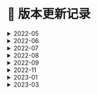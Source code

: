 # 📅 版本更新记录

<details>

<summary>2022-05</summary>

V2=本次更新内容=

一、新增游戏mod

「机械动力」 (V0.4.1)

◆上手难度：5 ☆

◆趣味性：5 ☆

◆机械动力是一个围绕着建筑、装饰和机械的新兴模组，所添加的元素旨在为玩家提供全新的建筑与自动化体验，并尽可能多地为玩家预留自定义空间。在机器与能源方面，模组做出了极大的创新。机器不再由传统科技模组中乏味的电线供能，而是需要玩家搭建机械传动系统驱动。加工过程也不再是枯燥的 GUI 里等待进度条一遍遍被填满，机器可以直接与世界中的物品交互，并且加工时有着精美的动画。



\=机械动力参考手册=

英文手册：[https://create.fandom.com/wiki/Create\_Mod\_Wiki](https://create.fandom.com/wiki/Create\_Mod\_Wiki)

中文教程：[https://www.mcmod.cn/post/2293.html](https://www.mcmod.cn/post/2293.html)

视频教程：[https://www.bilibili.com/video/BV1B64y1u7Ho](https://www.bilibili.com/video/BV1B64y1u7Ho)

</details>

<details>

<summary>2022-06</summary>

V3=本次更新内容=&#x20;

一、全新游戏 mod&#x20;

「农夫乐事」 (V0.2.1)&#x20;

◆上手难度：1 ☆&#x20;

◆趣味性：4 ☆&#x20;

◆美观性：5 ☆&#x20;

◆农夫乐事主要丰富了耕作与烹饪方面的内容，并为现有的物品和方块提供了更多用途。 借助一套乡村风格的工具，你可以让自己的菜园子变得更具特色，为自己和自己的宠物准 备更健康的菜肴或零嘴，甚至为你在广袤大地上的冒险提供一点更好的装备。 本模组同时还希望让那些平时为玩家所无视的物品（比如牛奶、甜菜根、蘑菇等等）有更 多的用处。希望这能鼓励你让自己种植的作物更多样化！

「文化瑰宝 - 画作」(V1.0)

&#x20;◆上手难度：1 ☆&#x20;

◆趣味性：3 ☆&#x20;

◆美观性：5 ☆&#x20;

◆中国传世名画皆为历代不二至宝，高头巨帙，历经磨难流传有序。至清乾嘉时期，陆续 收入内府，遂与世隔绝。随后历经战火纷繁，流散四海，如今皆为各大博物馆镇馆之宝， 它们都具有引首、题跋、历代名家题记、收藏玺印等浓厚文化痕迹，向世人展示中国艺术 瑰宝的真正魅力。 本模组添加众多中国古代名画，同时每幅画有三个尺寸可供观赏，且清晰度较高。 目前已经添加了《清明上河图》，《步辇图》，《洛神赋图》，《千里江山图》。

「象棋」 (V1.2)&#x20;

◆上手难度：3 ☆&#x20;

◆趣味性：4 ☆&#x20;

◆美观性：2 ☆&#x20;

◆在 Minecraft 中有时也需要讲究策略，这与传统博弈游戏“象棋”的理念有一定的相似之 处。此模组在游戏中添加了象棋和棋盘等方块，目前支持的棋类有中国象棋、五子棋。

&#x20;参考手册：[https://www.mcmod.cn/class/6109.html](https://www.mcmod.cn/class/6109.html)

\=农夫乐事参考手册=&#x20;

英文手册：[https://github.com/vectorwing/FarmersDelight/wiki ](https://github.com/vectorwing/FarmersDelight/wiki)

中文教程：[https://www.mcmod.cn/post/2305.html](https://www.mcmod.cn/post/2305.html)

</details>

<details>

<summary>2022-07</summary>

V4=本次更新内容=

&#x20;一、游戏 mod 「机械动力」 (V0.5.0b)&#x20;

◆上手难度：5 ☆&#x20;

◆趣味性：4 ☆&#x20;

◆美观性：5 ☆&#x20;

◆v0.5 版 蒸汽动力(暂译) 中 Create 再一次以超多的高质量新内容令广大玩家赞叹，这 些内容包括：蒸汽动力系统，在提供一种新的动力的同时为模组增添了更多工业气息(取代 了原熔炉引擎)；翻牌显示器系统，提供高度可自定义且便捷的的信息追踪和显示功能，动 画也是非常的浪漫；（更新那么快杀了我吧） 以及最为重磅的 铁路系统 ，Create 设计了一种独立于原版铁轨和矿车的铁路交通系统， 玩家可以在三维空间中自由搭建具有平滑曲线的火车轨道，更令人赞叹的是在这些轨道上 可以实现与很多物流模拟游戏相同的模拟现实铁路的列车运行逻辑——玩家可以在铁轨上 设置车站，为每辆自动驾驶列车设置运行时刻表，并通过铁路信号系统保障多辆列车在轨 道中的安全运行——当然，列车应用了机械动力经典的动态结构系统，玩家可用方块自由 搭建想要的列车，并且与之前的矿车结构类似，列车可以搭载物品和流体的仓储、可以搭 载作业元件(动力钻头、动力锯等)，并且最为奇妙的是，开发者们还实现了列车穿越下界传 送门以及无需区块加载也可运行(列车仅能运行不能与世界交互)的功能，进一步增强了铁路 系统的趣味和可玩性； 最后，此次更新还加入了不少趣味性和装饰性方块，并且所有的内容都保持了 Create 一 贯的高美观高易用设计理念，可见开发者不仅奇思妙想丰富，还具有相当扎实的开发能力 以及相当的匠心。总而言之，蒸汽动力(暂译) 版本再一次成功将 Create 的趣味和可玩性 提高了一个档次，并且让玩家们感觉到这一传奇模组所具备的无限潜力。

\=机械动力参考手册=&#x20;

英文手册：https://create.fandom.com/wiki/Create\_Mod\_Wiki&#x20;

中文教程：https://www.bilibili.com/video/BV1FV4y1n7Ng

</details>

<details>

<summary>2022-08</summary>

V5=本次更新内容=

&#x20;一、游戏 mod&#x20;

「樱」 (V1.0.1)&#x20;

◆上手难度：1 ☆&#x20;

◆趣味性：3 ☆&#x20;

◆美观性：5 ☆&#x20;

◆呐呐呐，故乡的撒库拉开了

&#x20;“妈妈，今天的晚饭是什么？”&#x20;

在村子里，孩子玩耍了一整天之后跑回家里。

等着他的是一餐丰盛的烧鱼定食......

&#x20;焰火晚会，人们穿着自己的和服在祭典中游玩，观赏着焰火......

&#x20;晚上，总有一些醉倒的人拿着酒瓶在乱舞......

&#x20;在竹林和枫树林之间，落魄的浪人手持着刀试图抢劫过客......

&#x20;夜樱和温泉是绝配的，与石灯也是美好的......&#x20;

该睡觉了，在自家的被褥里......&#x20;



「机械动力：奶茶店」 (V1.9.2)&#x20;

◆上手难度：2 ☆&#x20;

◆趣味性：3 ☆&#x20;

◆美观性：3 ☆&#x20;

◆你要的是那个“QQ ㄋㄟㄋㄟ好喝到咩噗茶” 吗？



「连锁采集」 (V0.19)&#x20;

◆上手难度：1 ☆&#x20;

◆趣味性：1 ☆&#x20;

◆实用性：5 ☆&#x20;

◆没错，那个 mod 又回来了！



二、优化

1. 更新中文拼音搜索
2. 更新输入法冲突修正
3. 更新服务器 JEI，可以直接点击 JEI 一键合成了 4.光影从 optifine 更改为 Oculus 帧数优化，提升了大概 30%

</details>

<details>

<summary>2022-09</summary>

V6=本次更新内容=&#x20;

一、游戏 mod 「车万女仆」 (V1.0.0 alpha)&#x20;

◆上手难度：1 ☆&#x20;

◆趣味性：3 ☆&#x20;

◆美观性：5 ☆&#x20;

◆初次见面，请多关照，你就是我的主人么？

本模组添加了一种全新的生物——女仆。 玩家需要击杀夜晚生成的妖精女仆和森近霖之助，获取得到 P 点，而后修建多方块祭 坛，通过祭坛举行仪式来召唤女仆。女仆在召唤过后能够使用手持蛋糕右键才能驯服，而 后就可右键为女仆进行各种皮肤、功能设定了。 夜晚在平原生物群系上生成的妖精，会主动攻击玩家和女仆，杀死她能够掉落一定数量的 P 点，P 点在祭坛合成中至关重要 祭坛召唤女仆时的样子。默认需要煤炭块、铁块、金块、青金石块、红石块、钻石以及 0.5 数量的 P 点才能够召唤女仆 女仆可以非常简单的切换各种皮肤模型，可以加装各种背包、饰品、护甲、旗指物等，还 能帮助你进行一些简单的种田、剪羊毛、喂食、繁殖动物等工作。 女仆皮肤模型还有诸多拓展包可在游戏内直接下载到，加装后女仆能够拥有更多的皮肤模 型，同时本模组拓展模型包也非常容易制作。 本模组还有与女仆附加的部分物品方块，诸如雕像、手办、载具、坐垫等

</details>

<details>

<summary>2022-11</summary>

V7=本次更新内容=&#x20;

一、游戏 mod

「农夫乐事」 (V2.0.0)&#x20;

◆上手难度：1 ☆&#x20;

◆趣味性：3 ☆&#x20;

◆美观性：5 ☆

◆更新一些食物（详情见 https://www.mcmod.cn/class/version/2820.html?jump=19090）

「Supplementaries」 (V1.5.13)&#x20;

◆上手难度：1 ☆&#x20;

◆趣味性：3 ☆&#x20;

◆美观性：5 ☆&#x20;

◆它为游戏增加了很多美观且实用的物品，在生活质量、装饰建筑和红石器械上都有非常 多的额外内容和调整。模组中几乎每一个物品都与原版的内容具有非常高的互动性，并且 其美术风格也能够很好地融入其中。Supplementaries（直译“补充”）正如其名，是对原版 体验的补充和增强。( https://www.mcmod.cn/class/3555.html )

「相约星期四」 (R5)&#x20;

◆上手难度：1 ☆&#x20;

◆趣味性：3 ☆&#x20;

◆美观性：5 ☆&#x20;

◆不提了 v 我 50！( https://www.mcmod.cn/class/5979.html )

</details>

<details>

<summary>2023-01</summary>

V7.4=本次更新内容=&#x20;

一、游戏 mod

「MrCrayfish 的家具」 (V7.0.0pre29)

◆上手难度：1 ☆&#x20;

◆趣味性：3 ☆

◆美观性：5 ☆&#x20;

◆如果你想好好装修你的房子，那你一定需要这个模组！MrCrayfish 的家具模组增加了大量的家具、建筑物等物 品，例如电视、沙发、冰箱等等，这些都起到了很好的装饰作用，部分物品还有特殊的功能。（ https://www.mcmod.cn/class/263.html ）

「网络音乐机」 (V1.0.1)&#x20;

◆上手难度：1 ☆

◆趣味性：3 ☆&#x20;

◆美观性：5 ☆&#x20;

◆该模组添加了一个能够直接播放网络流音乐的 CD 机，其行为和原版 CD 机完全一致，在 CD 机附近的其他 玩家也可以听到你播放的音乐！通过 NBT 数据可以自定义 CD 所播放的歌曲，并对网易云音乐特地添加了支持 ！。(https://www.mcmod.cn/class/4935.html )

「巴迪卡牌」 (v3.1.1)

◆上手难度：1 ☆&#x20;

◆趣味性：3 ☆&#x20;

◆美观性：3 ☆&#x20;

◆你想过在 Minecraft 中收集卡牌吗？尝试一下这个模组吧！巴迪卡牌模组添加了六套卡包，你可以在 地牢、村 庄 等的宝箱中找到这些卡牌。用三张任意的卡牌和一个 皮革 可以合成一个 巴迪卡牌夹，每个卡牌夹可以存放 54 张卡。努力成为一个收藏家吧！( https://www.mcmod.cn/class/4154.html )

</details>

<details>

<summary>2023-03</summary>

V7.5=本次更新内容=&#x20;

一、游戏 mod

「Yes Steve Model，是，史蒂夫模组」 (V7.0.0pre29)

◆上手难度：1 ☆&#x20;

◆趣味性：3 ☆

◆美观性：5 ☆&#x20;

◆Yes Steve Model 模组是一个修改原版玩家模型的 1.18.2 Minecraft Forge 模组。它采用了 [GeckoLib](https://www.mcmod.cn/class/3232.html) 作为核心，使用 Minecraft 基岩版模型和动画文件。从而使玩家能够随心所欲的自定义玩家模型和动画。（ [https://www.mcmod.cn/class/263.html ](https://www.mcmod.cn/class/8616.html)）

</details>

